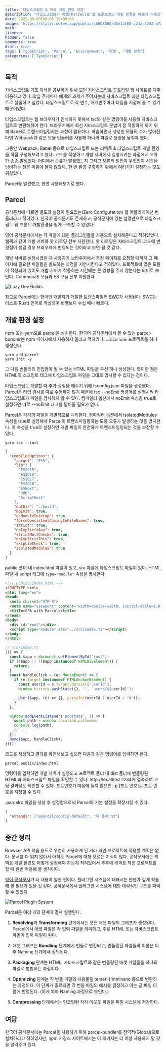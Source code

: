 ```yaml
---
title: '타입스크립트 & 파셀 개발 환경 설정'
description: '타입스크립트와 파셀(Parcel)로 웹 프론트엔드 개발 환경을 빠르게 구축할 수 있습니다.'
date: 2022-03-09T00:06:19+09:00
image: 'https://static.nwlee.app/public/L0HD8G00/d3e1a180-c24a-4243-a721-96bc623ccf98.png'
math:
license:
hidden: false
comments: true
draft: true
tags: ['TypeScript', 'Parcel', 'Environment', '파셀', '개발 환경']
categories: ['TypeScript']
---
```


## 목적

자바스크립트 기초 지식을 공부하기 위해 [모던 자바스크립트 튜토리얼](https://ko.javascript.info) 웹 사이트를 자주 이용하고 있다. 학습 주제마다 예제와 과제가 주어지는데 자바스크립트 대신 타입스크립트로 실습하고 싶었다. 타입스크립트로 각 변수, 매개변수마다 타입을 지정해 줄 수 있기 때문이었다.

타입스크립트는 웹 브라우저가 인식하지 못해서 tsc와 같은 명령어를 사용해 자바스크립트로 변환해줘야 한다. 브라우저에서 최신 자바스크립트 문법이 잘 작동하게 하기 위해 Babel로 트랜스파일링하는 과정이 필요하다. 학습하면서 생성한 모듈의 수가 많아진다면 Webpack과 같은 모듈 번들러를 사용해 하나의 파일로 용량을 낮춰야 했다.

그동안 Webpack, Babel 등으로 타입스크립트 또는 리액트 & 타입스크립트 개발 환경을 직접 구성해보려고 했다. 코드를 작성하고 개발 서버에서 실행시키는 과정에서 오류가 종종 발생했다. 어디에서 오류가 발생했는지 그리고 오류의 원인이 무엇인지 시간을 낭비하는 점은 마음에 들지 않았다. 한 번 환경 구축하기 위해서 여러가지 설정하는 것도 귀찮았다.

Parcel을 발견했고, 한번 사용해보기로 했다.

## Parcel

공식문서에 따르면 별도의 설정이 필요없는(Zero Configuration) 웹 어플리케이션 번들러라고 적혀있다. 한국어 공식문서도 존재하고, 공식문서에 있는 설명만으로 타입스크립트 웹 프론트 개발환경을 쉽게 구축할 수 있었다.

영어 공식문서에서는 각 파일에 대한 플러그인들을 자동으로 설치해준다고 적혀있었다. 웹팩과 같이 개발 서버와 핫 리로딩 전부 지원한다. 핫 리로딩은 자바스크립트 코드에 변경점이 생길 경우 브라우저에 반영되는 것이라고 보면 될 것 같다.

개발 서버를 실행시켰을 때 사용자가 브라우저에서 특정 페이지를 요청할 때까지 그 페이지에 필요한 파일들을 빌드하는 과정을 지연시킨다고 적혀있다. 프로젝트에 많은 모듈이 작성되어 있어도 개발 서버가 작동하는 시간에는 큰 영향을 주지 않는다는 의미로 보인다. CommonJS 모듈과 ES 모듈 전부 지원한다.

![Lazy Dev Builds](https://static.nwlee.app/public/L0HD8G00/d5b1de14-356f-4875-bc4e-81e68fb1d2db.png)

참고로 Parcel에는 한국인 개발자가 개발한 트랜스파일러 [SWC](https://swc.rs/)가 사용된다. SWC는 러스트(Rust) 언어로 작성되어 바벨보다 수십 배나 빠르다.

## 개발 환경 설정

npm 또는 yarn으로 parcel을 설치한다. 한국어 공식문서에서 볼 수 있는 parcel-bundler는 npm 페이지에서 사용하지 말라고 적혀있다. 그리고 노드 프로젝트를 하나 생성한다.

```PS
yarn add parcel
yarn init -y
```

그 다음 번들러의 진입점이 될 수 있는 HTML 파일을 우선 하나 생성한다. 특이한 점은 HTML의 스크립트 태그에 타입스크립트 파일을 그대로 명시할 수 있다는 점이다.

타입스크립트 개발할 때 추가 설정을 해주기 위해 tsconfig.json 파일을 생성했다. Parcel은 타입 검사를 따로 수행하지 않기 때문에 tsc --noEmit 명령어를 실행시켜 타입스크립트가 파일을 검사하게 할 수 있다. 컴파일러 옵션에서 noEmit 속성을 true로 설정하면 따로 --noEmit 태그를 달아줄 필요가 없다.

Parcel은 각각의 파일을 개별적으로 처리한다. 컴파일러 옵션에서 isolatedModules 속성을 true로 설정해서 Parcel이 트랜스파일링하는 도중 오류가 발생하는 것을 방지한다. 이 속성을 true로 설정하면 개별 파일이 안전하게 트랜스파일링되는 것을 보장할 수 있다.

```PS
yarn tsc --init
```

```JSON
{
  "compilerOptions": {
    "target": "ES5",
    "lib": [
      "ES2015",
      "ES2016",
      "ES2017",
      "ES2018",
      "ESNext",
      "DOM",
      "ScriptHost"
    ],
    "outDir": "./build",
    "noEmit": true,
    "esModuleInterop": true,
    "forceConsistentCasingInFileNames": true,
    "strict": true,
    "noImplicitAny": true,
    "strictNullChecks": true,
    "noImplicitThis": true,
    "skipLibCheck": true,
    "isolatedModules": true
  }
}
```

public 폴더 내 index.html 파일이 있고, src 파일에 타입스크립트 파일이 있다. HTML 파일 내 script 태그에 `type="module"` 속성을 명시한다.

```HTML
<!-- public/index.html -->
<!DOCTYPE html>
<html lang="en">
<head>
  <meta charset="UTF-8">
  <meta name="viewport" content="width=device-width, initial-scale=1.0, user-scalable=no">
  <title>SPA with Parcel</title>
</head>
<body>
  <div id="root"></div>
  <script type="module" src="../src/index.ts"></script>
</body>
</html>
```

```TypeScript
// src/index.ts
(() => {
  const $app = document.getElementById('root');
  if (!$app || !($app instanceof HTMLDivElement)) {
    return;
  }
  const handleClick = (e: MouseEvent) => {
    if (e.target instanceof HTMLAnchorElement) {
      const userId = e.target.dataset['userId'];
      window.history.pushState({}, '', `users/${userId}`);

      User($app, (e) => {}, parseInt(userId ? userId : '0'));
    }
  };

  window.addEventListener('popstate', () => {
    const path = window.location.pathname;
    console.log(path);
    // ...
  });
  Home($app, handleClick);
})();
```

코드를 작성하고 결과를 확인해보고 싶으면 다음과 같은 명령어를 입력하면 된다.

```PS
parcel public/index.html
```

명령어를 입력하면 개발 서버가 실행되고 프로젝트 폴더 내 dist 폴더에 번들링된 HTML과 자바스크립트 파일을 확인할 수 있다. http://localhost:1234에 접속하여 코딩 결과물도 확인할 수 있다. 포트번호가 마음에 들지 않으면 -p [포트 번호]로 포트 번호를 지정할 수 있다.

.parcelrc 파일을 생성 후 설정함으로써 Parcel의 기본 설정을 확장시킬 수 있다.

```JSON
{
  "extends": ["@parcel/config-default", "타 플러그인"]
}
```

## 중간 정리

Browser API 학습 용도로 우연히 사용하게 된 거라 개인 프로젝트에 적용할 계획은 없다. 문서를 다 읽지 않아서 아직도 Parcel에 대해 모르는 지식이 많다. 공식문서에는 리액트 개발 환경도 어떻게 설정해야 하는지 적혀있어서 추후에 리액트 작은 프로젝트를 할 때 한번 적용해 볼 생각이다.

[영어 공식문서](https://parceljs.org/)가 더 내용이 알찬 편이다. 플러그인 시스템에 대해서는 언젠가 깊게 학습해 볼 필요가 있을 것 같다. 공식문서에서 플러그인 시스템에 대한 대략적인 구조를 파악할 수 있었다.

![Parcel Plugin System](https://static.nwlee.app/public/L0HD8G00/0212a382-48fb-4464-8db5-67f5b0ea9d8d.png)

Parcel은 여러 개의 단계에 걸쳐 실행된다.

1. **Resolving**과 **Transforming** 단계에서는 모든 애셋 파일의 그래프가 생성된다. Parcel에서 애셋 파일은 각 입력 파일을 의미하고, 주로 HTML 또는 자바스크립트 파일이 입력 파일이 된다.

2. 애셋 그래프는 **Bundling** 단계에서 번들로 변환되고, 번들링된 파일들의 이름은 이후 Naming 단계에서 정의된다.

3. **Packaging** 단계는 HTML, 자바스크립트와 같은 번들링된 애셋 파일들을 하나의 파일로 병합하는 과정이다.

4. **Optimizing** 단계는 각 번들 파일의 내용물을 terser나 htmlnano 등으로 변환하는 과정이다. 이 단계가 종료되면 각 번들 파일의 해시를 결정하고 이는 곧 파일 이름에 반영된다. (이게 아마 Naming 과정으로 보인다.)

5. **Compressing** 단계에서는 인코딩된 각각 아웃풋 파일을 파일 시스템에 저장한다.

## 여담

한국어 공식문서에는 Parcel을 사용하기 위해 parcel-bundler를 전역적(Global)으로 설치하라고 적혀있지만, npm 저장소 사이트에서는 이 패키지는 더 이상 사용하지 말 것을 알려주고 있다.
